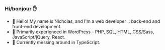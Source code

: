 ### Hi/bonjour :raised_hand:

- :evergreen_tree: Hello! My name is Nicholas, and I'm a web developer :: back-end and front-end development.
- :scroll: Primarily experienced in WordPress - PHP, SQL, HTML, CSS/Sass, JavaScript/jQuery, React.
- :floppy_disk: Currently messing around in TypeScript.

<!--
**nlamo/nlamo** is a ✨ _special_ ✨ repository because its `README.md` (this file) appears on your GitHub profile.
-->
